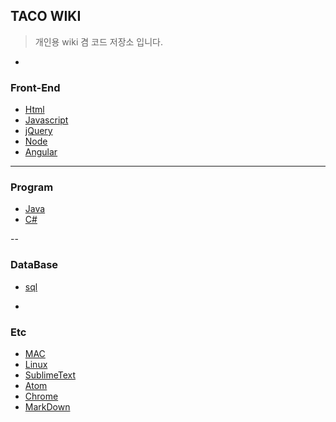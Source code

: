 ## TACO WIKI
> 개인용 wiki 겸 코드 저장소 입니다. 

-

### Front-End

* [Html](https://github.com/evashork/taco/tree/master/frontend/html)
* [Javascript](https://github.com/evashork/taco/tree/master/frontend/javascript)
* [jQuery](https://github.com/evashork/taco/tree/master/frontend/jquery)
* [Node](https://github.com/evashork/taco/tree/master/frontend/node)
* [Angular](https://github.com/evashork/taco/tree/master/frontend/angular)


---


### Program

* [Java](https://github.com/evashork/taco/tree/master/program/java)
* [C#](https://github.com/evashork/taco/tree/master/program/C%23)

--


### DataBase

* [sql](https://github.com/evashork/taco/tree/master/database/sql)

-


### Etc

* [MAC](https://github.com/evashork/taco/tree/master/etc/mac)
* [Linux](https://github.com/evashork/taco/tree/master/etc/linux)
* [SublimeText](https://github.com/evashork/taco/tree/master/etc/sublimetext)
* [Atom](https://github.com/evashork/taco/tree/master/etc/atom)
* [Chrome](https://github.com/evashork/taco/tree/master/etc/chrome)
* [MarkDown](https://github.com/evashork/taco/tree/master/etc/markdown)



